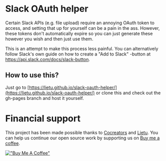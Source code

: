 # Slack OAuth helper

Certain Slack APIs (e.g. file upload) require an annoying OAuth token to access, and setting that up for yourself can be a pain in the ass. However, these tokens don't automatically expire so you can just generate these however you wish and then just use them.

This is an attempt to make this process less painful. You can alternatively follow Slack's own guide on how to create a "Add to Slack" -button at https://api.slack.com/docs/slack-button.

## How to use this?

Just go to [https://lietu.github.io/slack-oauth-helper/](https://lietu.github.io/slack-oauth-helper/) or clone this and check out the gh-pages branch and host it yourself.


# Financial support

This project has been made possible thanks to [Cocreators](https://cocreators.ee) and [Lietu](https://lietu.net). You can help us continue our open source work by supporting us on [Buy me a coffee](https://www.buymeacoffee.com/cocreators).

[!["Buy Me A Coffee"](https://www.buymeacoffee.com/assets/img/custom_images/orange_img.png)](https://www.buymeacoffee.com/cocreators)
